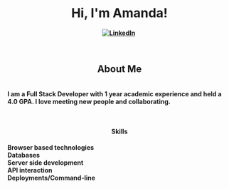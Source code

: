 
<p>
  <h1 align="center"><b>Hi, I'm Amanda!</h1>
</p>

<p align="center">
 <a href="https://www.linkedin.com/in/amanda-nelson-8259721b8/"><img src="https://img.shields.io/badge/linkedin-%230077B5.svg?&style=for-the-badge&logo=linkedin&logoColor=white"  alt="LinkedIn" /></a>&nbsp;
</p>

<br />

<p>
<h2 align="center"><b>About Me</h2>
  <br />
  I am a Full Stack Developer with 1 year academic experience and held a 4.0 GPA. I love meeting new people and collaborating.
</p>

<br />

<!--<p>
<h3 align="center"><b>Favorite Porjects</h3>
</p>
-->
<p>
<h4 align="center"><b>Skills</h4>
  <div class="grid-container">
  <div class="grid-item">Browser based technologies</div>
  <div class="grid-item">Databases</div>
  <div class="grid-item">Server side development</div>
  <div class="grid-item">API interaction</div>
  <div class="grid-item">Deployments/Command-line</div>
</p>

<!--
**AmandaLN/AmandaLN** is a ✨ _special_ ✨ repository because its `README.md` (this file) appears on your GitHub profile.

Here are some ideas to get you started:

- 🔭 I’m currently working on a resume builder and my React portfolio.
- 🌱 I’m currently learning ...
- 👯 I’m looking to collaborate on ...
- 🤔 I’m looking for help with ...
- 💬 Ask me about ...
- 📫 How to reach me: ...

-->
